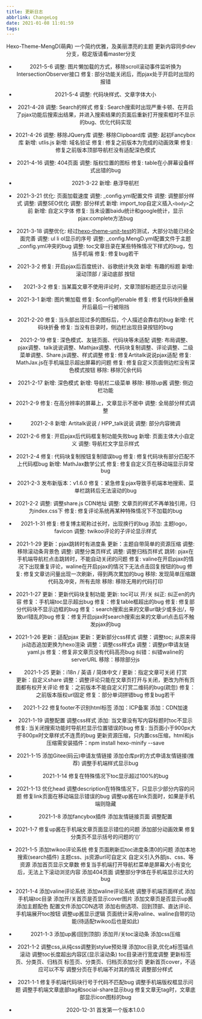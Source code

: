 ```yaml
---
title: 更新日志
abbrlink: ChangeLog
date: 2021-01-08 11:01:59
tags:
---
```


Hexo-Theme-MengD(萌典)
一个简约优雅，及美丽漂亮的主题
更新内容同步dev分支，稳定版请看master分支

- 2021-5-6
调整: 图片懒加载的方式，移除scroll滚动事件监听换为IntersectionObserver接口
修复: 部分功能关闭后，而pjax处于开启时出现的报错

- 2021-5-4
调整: 代码块样式、文章字体大小

- 2021-4-28
调整: Search的样式
修复: Search搜索时出现严重卡顿、在开启了pjax功能后搜索出结果，并进入搜索结果的页面后重新打开搜索框时不显示的bug、优化代码实现

- 2021-4-26
调整: 移除JQuery库
调整: 移除Clipboard库
调整: 起初Fancybox库
新增: utlis.js
新增: 域名验证
修复: 修复之前版本为完成的动画效果
修复: 修复之前版本顶部导航栏没有适配深色模式

- 2021-4-16
调整: 404页面
调整: 版权位置的图标
修复: table在小屏幕设备样式出错的bug

- 2021-3-22
新增: 悬浮导航栏

- 2021-3-21
优化: 页面加载速度
调整: _config.yml配置文件
调整: 调整部分样式
调整: 调整SEO优化
调整: 部分样式
新增: import_top自定义插入`<body>`之前
新增: 自定义字体
修复: 当未设置baidu统计和google统计，显示pjax:complete方法bug

- 2021-3-18
调整优化: 经过[hexo-theme-unit-test](https://github.com/hexojs/hexo-theme-unit-test)的测试，大部分功能已经全面完善
调整: ul li ol显示的序号
调整: _config.MengD.yml配置文件于主题_config.yml冲突的bug
调整: toc文章目录在某些特殊情况下样式的bug，包括手机端
修复: 修复bug若干

- 2021-3-2
修复: 开启pjax后百度统计、谷歌统计失效
新增: 有趣的标题
新增: 滚动顶部 / 滚动底部 按钮

- 2021-3-2
修复: 当某篇文章不使用评论时，文章顶部标题还显示访问量

- 2021-3-1
新增: 图片懒加载
修复: $config的enable
修复: 修复代码块折叠展开后最后一行被阻挡

- 2021-2-20
修复: 当头部出现过多的图标后，个人描述会靠右的bug
新增: 代码块折叠
修复: 当没有目录时，侧边栏出现目录按钮的bug

- 2021-2-19
修复: 深色模式、友链页面、代码块等未适配
调整: 布局调整、pjax调整、talk说说调整、Mathjax调整、代码块复制调整、评论调整、二级菜单调整、Share.js调整、样式调整
修复: 修复Artitalk说说pjax适配
修复: MathJax.js在手机端显示超出屏幕的问题
修复: 修复自定义页面侧边栏没有深色模式按钮
移除: 移除冗余代码

- 2021-2-17
新增: 深色模式
新增: 导航栏二级菜单
移除: 移除up酱
调整: 侧边栏功能

- 2021-2-9
修复: 在高分辨率的屏幕上，文章显示不居中
调整: 全局部分样式调整

- 2021-2-8
新增: Artitalk说说 / HPP_talk说说
调整: 部分内容微调

- 2021-2-6
修复: 开启pjax后代码框复制功能失败bug
新增: 页面主体大小自定义
调整: 导航栏文字显示样式

- 2021-2-4
修复: 代码块复制按钮复制错误bug
修复: 修复代码块有部分匹配不上代码框bug
新增: MathJax数学公式
修复: 修复自定义页在移动端显示异常bug

- 2021-2-3
发布新版本：v1.6.0
修复：紧急修复pjax导致手机端本地搜索、菜单栏跳转后无法滚动的bug

- 2021-2-2
调整: 调整share.js CDN地址
调整: 文章页的样式不再单独引用，归为index.css下
修复: 修复评论系统再某种特殊情况下不加载的bug

- 2021-1-31
修复: 修复博主昵称过长时，出现换行的bug
添加: 主题logo，favicon
调整: twikoo评论的子评论显示样式

- 2021-1-29
更新：pjax跳转时有进度条
更新：主题自带简单的资源压缩
调整: 移除滚动条背景色
调整: 调整分类页样式
调整: 调整归档页样式
跳转: pjax在手机端导航栏点击跳转时，不能自动关闭的问题
修复: valine在开启pjax的情况下出现重复评论，waline在开启pjax的情况下无法点击回复按钮的bug
修复: 修复文章访问量出现一次刷新，得到两次累加的bug
移除: 发现简单压缩跟代码及冲突，所有去除
移除: 移除无用的代码打印

- 2021-1-27
更新：更新代码块复制功能
更新: toc可以 开/关
纠正: 纠正en的内容
修复：手机端toc显示超出bug
修复：修复table框超出的bug
修复: 修复部分代码块不显示边框的bug
修复：search搜索出来的文章url缺少或多出/，导致url错乱的bug
修复：修复开启pjax时search搜索出来的文章url点击后不触发pjax的bug

- 2021-1-26
更新：适配pjax
更新：更新部分css样式
调整：调整toc; 从原来得js动态追加更换为hexo渲染
调整：调整css样式a
调整：调整pr申请友链yaml.js
修复：修复非文章页没有代码高亮bug
纠错：纠错waline的serverURL
移除：移除部分js


- 2021-1-25
更新：i18n / 英语 / 简体中文 / 
更新：指定文章可关闭 打赏  
更新：自定义share
调整：调整评论只能在文章页打开与关闭，更改为所有页面都有权开关评论
修复：之前版本不能自定义打赏二维码的bug(疏忽)
修复：之前版本版权url固定
修复：部分单词拼错bug
修复bug若干

- 2021-1-22
修复footer不识别html标签
添加：ICP备案
添加：CDN加速

- 2021-1-19
调整配置
调整css样式
添加: 当文章没有写内容标题时toc不显示
修复: 当关闭搜索功能时导航栏显示位置错误的bug
修复: 当页面小于900px大于800px时文章样式不连贯的bug
更新资源压缩，只内置css压缩，html和js压缩需安装插件：npm install hexo-minify --save


- 2021-1-15
添加Gitee(码云)申请友情链接
添加仓库pr的方式申请友情链接(推荐)
调整手机端样式显示bug

- 2021-1-14
修复在特殊情况下toc显示超过100%的bug

- 2021-1-13
优化head
调整description在特殊情况下，只显示少部分内容的问题
修复link页面在移动端显示错误的bug
调整up酱在link页面时，如果是手机端则隐藏

- 2021-1-8
添加fancybox插件
添加友情链接页面
调整配置

- 2021-1-7
修复up酱在手机端文章页面显示错位的问题
添加部分动画效果
修复分类页不显示括号的问题的‘()’

- 2021-1-5
添加twikoo评论系统
修复页面刷新后toc进度条清0的问题
添加本地搜索(search插件)
主题css、js资源url可自定义
自定义引入外部js、css、等资源
添加首页显示文章数
修复当手机端打开导航栏菜单是屏幕大小有变化后，无法上下滚动浏览内容
添加404页面
调整部分字体在手机端显示过大的bug

- 2021-1-4
添加valine评论系统
添加waline评论系统
调整手机端页面样式
添加手机端toc目录
添加开/关首页是否显示cover图片
添加文章页是否显示up酱
添加主题配色
配置文件添加CDN选项
添加右侧选项、回到顶部、直达评论、手机端展开toc按钮
调整up酱显示逻辑
页面统计采用valine、waline自带的功能(待适配twikoo后也是如此)


- 2021-1-3
添加up酱(回到顶部)
添加开/关toc滚动条
添加css压缩

- 2021-1-2
调整css,从纯css调整到stylue预处理
添加toc目录,优化a标签锚点滚动
调整toc长度超出内容区(显示滚动条)
toc目录进行宽度调整
更新标签页、分类页、归档页
标签页、分类页、归档页添加分页
更新首页cover，不适应可以不写
调整分页在手机端不对其的情况
调整部分样式

- 2021-1-1
修复手机端代码块行号于代码不匹配bug
调整手机端版权框显示问题
调整手机端文章底部tag和social-share显示bug
修复文章无tag时，文章底部显示icon图标的bug

- 2020-12-31
首发第一个版本1.0.0

<style>

p{
        text-align: center;
}

.post-content ul{
    padding: 0;
}

.post-content ul li{
    box-shadow: 2px 2px 5px #bbb;
    border-radius: 8px;
    padding: 20px 0 20px 0;
    margin-top: 20px;
    list-style: none;
}

</style>